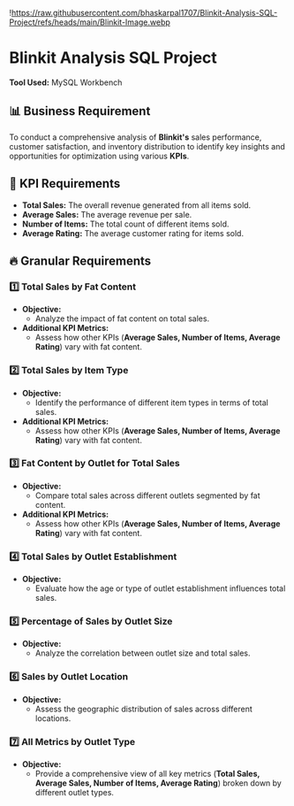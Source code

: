 !https://raw.githubusercontent.com/bhaskarpal1707/Blinkit-Analysis-SQL-Project/refs/heads/main/Blinkit-Image.webp
# Blinkit Analysis SQL Project  
**Tool Used:** MySQL Workbench  

## 📊 **Business Requirement**
To conduct a comprehensive analysis of **Blinkit's** sales performance, customer satisfaction, and inventory distribution to identify key insights and opportunities for optimization using various **KPIs**.  

## 🚀 **KPI Requirements**
- **Total Sales:** The overall revenue generated from all items sold.  
- **Average Sales:** The average revenue per sale.  
- **Number of Items:** The total count of different items sold.  
- **Average Rating:** The average customer rating for items sold.  

## 🔥 **Granular Requirements**

### 1️⃣ **Total Sales by Fat Content**
- **Objective:**  
  - Analyze the impact of fat content on total sales.  
- **Additional KPI Metrics:**  
  - Assess how other KPIs (**Average Sales, Number of Items, Average Rating**) vary with fat content.  

### 2️⃣ **Total Sales by Item Type**
- **Objective:**  
  - Identify the performance of different item types in terms of total sales.  
- **Additional KPI Metrics:**  
  - Assess how other KPIs (**Average Sales, Number of Items, Average Rating**) vary with fat content.  

### 3️⃣ **Fat Content by Outlet for Total Sales**
- **Objective:**  
  - Compare total sales across different outlets segmented by fat content.  
- **Additional KPI Metrics:**  
  - Assess how other KPIs (**Average Sales, Number of Items, Average Rating**) vary with fat content.  

### 4️⃣ **Total Sales by Outlet Establishment**
- **Objective:**  
  - Evaluate how the age or type of outlet establishment influences total sales.  

### 5️⃣ **Percentage of Sales by Outlet Size**
- **Objective:**  
  - Analyze the correlation between outlet size and total sales.  

### 6️⃣ **Sales by Outlet Location**
- **Objective:**  
  - Assess the geographic distribution of sales across different locations.  

### 7️⃣ **All Metrics by Outlet Type**
- **Objective:**  
  - Provide a comprehensive view of all key metrics (**Total Sales, Average Sales, Number of Items, Average Rating**) broken down by different outlet types.  

